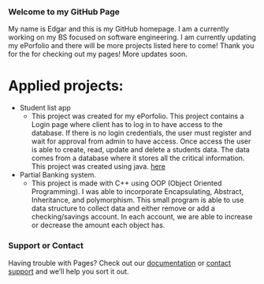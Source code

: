 ### Welcome to my GitHub Page

My name is Edgar and this is my GitHub homepage.  I am a currently working on my BS focused on software engineering.  I am currently updating my ePorfolio and there will be more projects listed here to come!  Thank you for the for checking out my pages! More updates soon.


# Applied projects:

- Student list app
  + This project was created for my ePorfolio. This project contains a Login page where client has to log in to have access to the database.  If there is no login credentials, the user must register and wait for approval from admin to have access.  Once access the user is able to create, read, update and delete a students data.  The data comes from a database where it stores all the critical information.  This project was created using java. [here](https://github.com/eortega21/portfolio)
- Partial Banking system.
  + This project is made with C++ using OOP (Object Oriented Programming). I was able to incorporate Encapsulating, Abstract, Inheritance, and polymorphism. This small program is able to use data structure to collect data and either remove or add a checking/savings account. In each account, we are able to increase or decrease the amount each object has.

### Support or Contact

Having trouble with Pages? Check out our [documentation](https://docs.github.com/categories/github-pages-basics/) or [contact support](https://support.github.com/contact) and we’ll help you sort it out.
